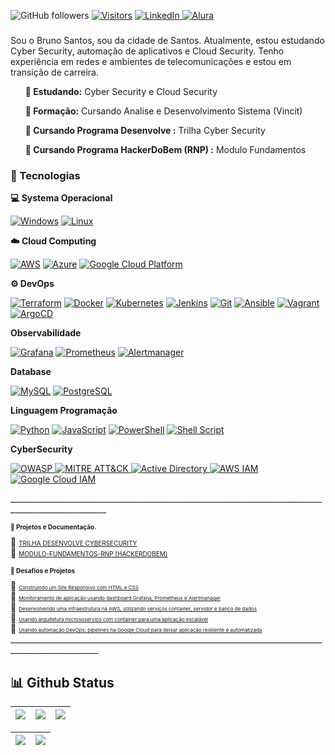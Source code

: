 
![GitHub followers](https://img.shields.io/github/followers/BrunoSantos88?style=social) 
[![Visitors](https://api.visitorbadge.io/api/combined?path=https%3A%2F%2Fgithub.com%2FBrunoSantos88&countColor=%2337d67a&style=flat-square&labelStyle=lower)](https://visitorbadge.io/status?path=https%3A%2F%2Fgithub.com%2FBrunoSantos88)
<a href="https://www.linkedin.com/in/brunosantos88/" target="_blank">
    <img src="https://img.shields.io/badge/LinkedIn-0077B5?style=flat-square&logo=linkedin&logoColor=white" alt="LinkedIn">
<a href="https://cursos.alura.com.br/user/ilovegamesrpg" target="_blank">
    <img src="https://img.shields.io/badge/Alura-52B6FF?style=flat-square&logo=alura&logoColor=white" alt="Alura">
</a>

<h3></h3>
Sou o Bruno Santos, sou da cidade de Santos. Atualmente, estou estudando Cyber Security, automação de aplicativos e Cloud Security. Tenho experiência em redes e ambientes de telecomunicações e estou em transição de carreira. </p>

<ul>
    <b> 🎯 Estudando:</b> Cyber Security e Cloud Security </li> </p>
    <b> 🎯 Formação:</b> Cursando Analise e Desenvolvimento Sistema (Vincit)</li> </p>
    <b> 🎯 Cursando Programa Desenvolve :</b> Trilha Cyber Security </li>  </p>
    <b> 🎯 Cursando Programa HackerDoBem (RNP) :</b> Modulo Fundamentos </li>  </p>
</ul>

</p>

<p align="left">
<h3> 🔗 Tecnologias</h3>

<b> 💻 Systema Operacional </b> <br> </p>
<a href="https://www.microsoft.com/en-us/windows/" alt="Windows" target="_blank">
    <img alt="Windows" src="https://img.shields.io/badge/Windows-0078D6?style=flat&logo=windows&logoColor=white"></a>
<a href="https://www.linux.org/" alt="Linux" target="_blank">
    <img alt="Linux" src="https://img.shields.io/badge/Linux-FCC624?style=flat&logo=linux&logoColor=black"></a>
  </p>   

<b> ☁️ Cloud Computing </b> <br> </p>
<a href="https://aws.amazon.com" alt="AWS" target="_blank">
    <img alt="AWS" src="https://img.shields.io/badge/Amazon_AWS-FFD700?style=flat&logo=amazon-aws&logoColor=white"></a>
<a href="https://azure.microsoft.com" alt="Azure" target="_blank">
    <img alt="Azure" src="https://img.shields.io/badge/Microsoft_Azure-0089D6?style=flat&logo=microsoft-azure&logoColor=white"></a> 
<a href="https://cloud.google.com" alt="Google Cloud Platform" target="_blank">
    <img alt="Google Cloud Platform" src="https://img.shields.io/badge/Google_Cloud_Platform-4285F4?style=flat&logo=google-cloud&logoColor=white"></a> 
</p>
<b> ⚙️ DevOps </b>  </p>

<a href="https://www.terraform.io" alt="Terraform" target="_blank">
    <img alt="Terraform" src="https://img.shields.io/badge/Terraform-7647a7?style=flat&logo=terraform&logoColor=white"></a> 
<a href="https://www.docker.com" alt="Docker" target="_blank">
    <img alt="Docker" src="https://img.shields.io/badge/Docker-2496ED?style=flat&logo=docker&logoColor=white"></a>
<a href="https://kubernetes.io" alt="Kubernetes" target="_blank">
    <img alt="Kubernetes" src="https://img.shields.io/badge/Kubernetes-326CE5?style=flat&logo=kubernetes&logoColor=white"></a>  
<a href="https://www.jenkins.io" alt="Jenkins" target="_blank">
    <img alt="Jenkins" src="https://img.shields.io/badge/Jenkins-D24939?style=flat&logo=jenkins&logoColor=white"></a>
<a href="https://git-scm.com/" alt="Git" target="_blank">
    <img alt="Git" src="https://img.shields.io/badge/Git-F05032?style=flat&logo=git&logoColor=white"></a>
<a href="https://www.ansible.com" alt="Ansible" target="_blank">
   <img alt="Ansible" src="https://img.shields.io/badge/Ansible-EE0000?style=flat&logo=ansible&logoColor=white"></a>
<a href="https://www.vagrantup.com/" alt="Vagrant" target="_blank">
    <img alt="Vagrant" src="https://img.shields.io/badge/Vagrant-1563FF?style=flat&logo=vagrant&logoColor=white"></a>
<a href="https://argoproj.github.io/argo-cd/" alt="ArgoCD" target="_blank">
    <img alt="ArgoCD" src="https://img.shields.io/badge/ArgoCD-5898F1?style=flat&logo=argo-cd&logoColor=white"></a>
 </p>

<b> Observabilidade </b> </p>
<a href="https://grafana.com" alt="Grafana" target="_blank">
 <img alt="Grafana" src="https://img.shields.io/badge/Grafana-F46800?style=flat&logo=grafana&logoColor=white"></a>
<a href="https://prometheus.io" alt="Prometheus" target="_blank">
 <img alt="Prometheus" src="https://img.shields.io/badge/Prometheus-E6522C?style=flat&logo=prometheus&logoColor=white"></a>
<a href="https://prometheus.io" alt="Alertmanager" target="_blank">
<img alt="Alertmanager" src="https://img.shields.io/badge/Alertmanager-FFA500?style=flat&logo=prometheus&logoColor=white"></a> 
</p>
<b> Database</b> </p>
<a href="https://www.mysql.com" alt="MySQL" target="_blank">
<img alt="MySQL" src="https://img.shields.io/badge/MySQL-005C84?style=flat&logo=mysql&logoColor=white"></a>
<a href="https://www.postgresql.org" alt="PostgreSQL" target="_blank">
 <img alt="PostgreSQL" src="https://img.shields.io/badge/PostgreSQL-336791?style=flat&logo=postgresql&logoColor=white"></a> 
</a>
</p>
<b> Linguagem Programação</b> </p>
<a href="https://www.python.org" alt="Python" target="_blank">
    <img alt="Python" src="https://img.shields.io/badge/Python-3776AB?style=flat&logo=python&logoColor=white"></a>
<a href="https://developer.mozilla.org/pt-BR/docs/Web/JavaScript" alt="JavaScript" target="_blank">
    <img alt="JavaScript" src="https://img.shields.io/badge/JavaScript-F7DF1E?style=flat&logo=javascript&logoColor=black"></a> 
<a href="https://docs.microsoft.com/en-us/powershell/" alt="PowerShell" target="_blank">
    <img alt="PowerShell" src="https://img.shields.io/badge/PowerShell-5391FE?style=flat&logo=powershell&logoColor=white"></a>
<a href="https://en.wikipedia.org/wiki/Shell_script" alt="Shell Script" target="_blank">
    <img alt="Shell Script" src="https://img.shields.io/badge/Shell_Script-4EAA25?style=flat&logo=gnu-bash&logoColor=white"></a>
 </p>
<b> CyberSecurity </b> </p>
<a href="https://owasp.org/" alt="OWASP" target="_blank">
    <img alt="OWASP" src="https://img.shields.io/badge/OWASP-0052CC?style=flat&logo=owasp&logoColor=white">
<a href="https://attack.mitre.org">
    <img src="https://img.shields.io/badge/MITRE%20ATT%26CK-001122?style=flat&logo=mitre-attack&logoColor=white" alt="MITRE ATT&CK">
<a href="https://www.microsoft.com/en-us/cloud-platform/active-directory" target="_blank">
    <img src="https://img.shields.io/badge/Active%20Directory-0052CC?style=flat&logo=microsoft-active-directory&logoColor=white" alt="Active Directory">
<a href="https://aws.amazon.com/iam/" target="_blank">
    <img src="https://img.shields.io/badge/AWS-IAM-yellow?style=flat&logo=amazon-aws&logoColor=white" alt="AWS IAM">
<a href="https://cloud.google.com/iam/" target="_blank">
    <img src="https://img.shields.io/badge/Google%20Cloud-IAM-blue?style=flat&logo=google-cloud&logoColor=white" alt="Google Cloud IAM">
</a>
</a>

 </p>
______________________________________________________________________________________________________

<h3 style="font-size: 10px;"> 🔗 Projetos e Documentação. </h3>
📕 <a href="https://github.com/BrunoSantos88/Desenvolve-Security.git/" style="font-size: 10px;">TRILHA DESENVOLVE CYBERSECURITY</a><br>
📕 <a href="https://github.com/BrunoSantos88/Hacker_do_bem/tree/fundamentos/" style="font-size: 10px;">MODULO-FUNDAMENTOS-RNP (HACKERDOBEM)</a><br>

<h3 style="font-size: 10px;"> 🔗 Desafios e Projetos</h3>
🎯 <a href="https://github.com/BrunoSantos88/Desenvolve-Trilha-SI/tree/desafio/" style="font-size: 8px;">Construindo um Site Responsivo com HTML e CSS </a><br>
🎯 <a href="https://github.com/BrunoSantos88/desafio_o11y_bruno.git/" style="font-size: 8px;">Monitoramento de aplicação usando dashboard Grafana, Prometheus e Alertmanager</a><br>
🎯 <a href="https://github.com/BrunoSantos88/bootcamp-linux-dio/" style="font-size: 8px;">Desenvolvendo uma infraestrutura na AWS, utilizando serviços container, servidor e banco de dados</a><br>
🎯 <a href="https://github.com/BrunoSantos88/GoogleCloud-Desafio-Dio-Experience/tree/main/desafio-kubernetes/" style="font-size: 8px;">Usando arquitetura micrososerviço com container para uma aplicação escalável</a><br>
🎯 <a href="https://github.com/BrunoSantos88/GoogleCloud-Desafio-Dio-Experience/" style="font-size: 8px;">Usando automação DevOps: pipelines na Google Cloud para deixar aplicação resiliente e automatizada</a>



</li>
 ____________________________________________________________________________________________________

 

## 📊 Github Status
| ![](http://github-profile-summary-cards.vercel.app/api/cards/stats?username=BrunoSantos88&theme=blueberry) | ![](http://github-profile-summary-cards.vercel.app/api/cards/repos-per-language?username=BrunoSantos88&theme=blueberry) | ![](http://github-profile-summary-cards.vercel.app/api/cards/most-commit-language?username=BrunoSantos88&theme=blueberry) |
| :-: | :-: | :-: |

|![](http://github-profile-summary-cards.vercel.app/api/cards/productive-time?username=BrunoSantos88&theme=blueberry&utcOffset=8) |![](http://github-profile-summary-cards.vercel.app/api/cards/profile-details?username=BrunoSantos88&theme=blueberry)| 
| :-: | :-: |

